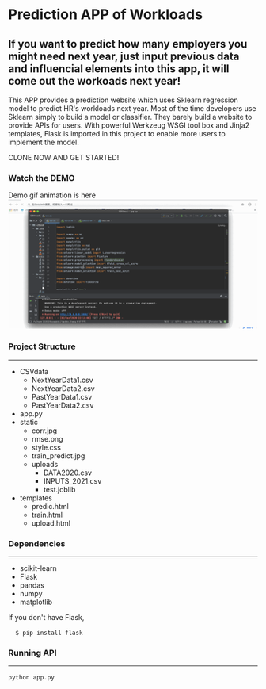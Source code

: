 # Prediction APP of Workloads 
If you want to predict how many employers you might need next year, just input previous data and influencial elements into this app, it will come out the workoads next year!
---------------------------
This APP provides a prediction website which uses Sklearn regression model to predict HR's workloads next year. Most of the time developers use Sklearn simply to build a model or classifier. They barely build a website to provide APIs for users. With powerful Werkzeug WSGI tool box and Jinja2 templates, Flask is imported in this project to enable more users to implement the model.

CLONE NOW AND GET STARTED!
### Watch the DEMO
Demo gif animation is here  ![image](https://raw.githubusercontent.com/anqi666/PredictionAPP/main/demoapp.gif )   
### Project Structure
---------------------------

- CSVdata 
    - NextYearData1.csv
    - NextYearData2.csv
    - PastYearData1.csv
    - PastYearData2.csv
- app.py 
- static 
    - corr.jpg
    - rmse.png
    - style.css
    - train_predict.jpg
    - uploads
        - DATA2020.csv 
        - INPUTS_2021.csv
        - test.joblib
- templates 
    - predic.html
    - train.html
    - upload.html    
### Dependencies
---------------------------
- scikit-learn
- Flask
- pandas
- numpy
- matplotlib

If you don't have Flask, 

      $ pip install flask
### Running API
---------------------------
```
python app.py 
